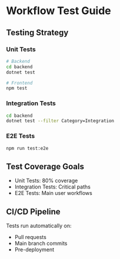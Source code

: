 # Workflow Test Guide

## Testing Strategy

### Unit Tests
```bash
# Backend
cd backend
dotnet test

# Frontend
npm test
```

### Integration Tests
```bash
cd backend
dotnet test --filter Category=Integration
```

### E2E Tests
```bash
npm run test:e2e
```

## Test Coverage Goals
- Unit Tests: 80% coverage
- Integration Tests: Critical paths
- E2E Tests: Main user workflows

## CI/CD Pipeline
Tests run automatically on:
- Pull requests
- Main branch commits
- Pre-deployment

